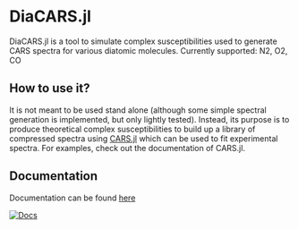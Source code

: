 # DiaCARS.jl

DiaCARS.jl is a tool to simulate complex susceptibilities used to generate CARS spectra for various diatomic molecules. Currently supported: N2, O2, CO

## How to use it?
It is not meant to be used stand alone (although some simple spectral generation is implemented, but only lightly tested). Instead, its purpose is to produce theoretical complex susceptibilities to build up a library of compressed spectra using [CARS.jl](https://github.com/tudarsm/cars.jl) which can be used to fit experimental spectra. For examples, check out the documentation of CARS.jl.

## Documentation
Documentation can be found [here](https://tudarsm.github.io/diacars.jl/dev)

[![Docs](https://img.shields.io/badge/docs-dev-blue.svg)](https://tudarsm.github.io/diacars.jl/dev)
